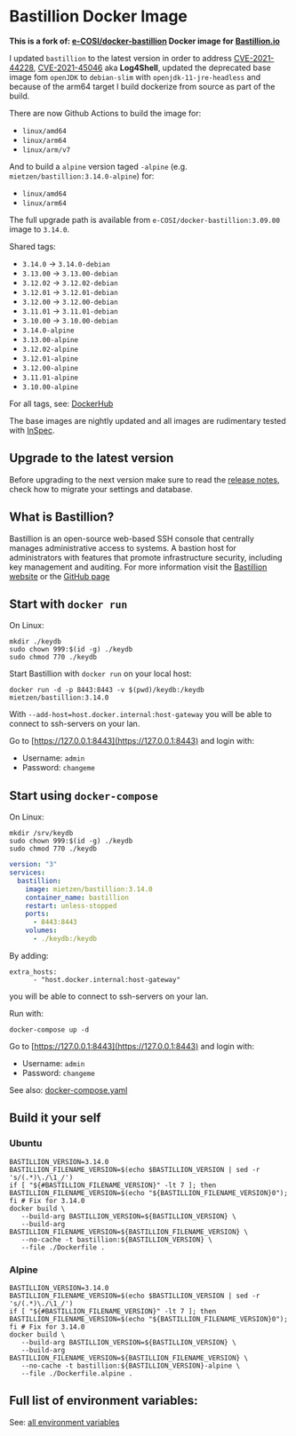 # Bastillion Docker Image
**This is a fork of: [e-COSI/docker-bastillion](https://github.com/e-COSI/docker-bastillion) Docker image for [Bastillion.io](https://www.bastillion.io/)**

I updated `bastillion` to the latest version in order to address [CVE-2021-44228](https://github.com/advisories/GHSA-jfh8-c2jp-5v3q), [CVE-2021-45046](https://github.com/advisories/GHSA-7rjr-3q55-vv33) aka **Log4Shell**, updated the deprecated base image fom `openJDK` to `debian-slim` with `openjdk-11-jre-headless` and because of the arm64 target I build dockerize from source as part of the build.

There are now Github Actions to build the image for:
* `linux/amd64`
* `linux/arm64`
* `linux/arm/v7`

And to build a `alpine` version taged `-alpine` (e.g. `mietzen/bastillion:3.14.0-alpine`) for:
* `linux/amd64`
* `linux/arm64`

The full upgrade path is available from `e-COSI/docker-bastillion:3.09.00` image to `3.14.0`.

Shared tags:

* `3.14.0`  -> `3.14.0-debian`
* `3.13.00` -> `3.13.00-debian`
* `3.12.02` -> `3.12.02-debian`
* `3.12.01` -> `3.12.01-debian`
* `3.12.00` -> `3.12.00-debian`
* `3.11.01` -> `3.11.01-debian`
* `3.10.00` -> `3.10.00-debian`
* `3.14.0-alpine`
* `3.13.00-alpine`
* `3.12.02-alpine`
* `3.12.01-alpine`
* `3.12.00-alpine`
* `3.11.01-alpine`
* `3.10.00-alpine`

For all tags, see: [DockerHub](https://hub.docker.com/r/mietzen/bastillion/tags?page=1&ordering=name)

The base images are nightly updated and all images are rudimentary tested with [InSpec](https://docs.chef.io/inspec/).

## Upgrade to the latest version
Before upgrading to the next version make sure to read the [release notes](https://github.com/n-stone/docker-bastillion/releases), check how to migrate your settings and database.
## What is Bastillion?
Bastillion is an open-source web-based SSH console that centrally manages administrative access to systems.
A bastion host for administrators with features that promote infrastructure security, including key management and auditing.
For more information visit the [Bastillion website](https://www.bastillion.io/) or the [GitHub page](https://github.com/bastillion-io/Bastillion)

## Start with `docker run`
On Linux:
```
mkdir ./keydb
sudo chown 999:$(id -g) ./keydb
sudo chmod 770 ./keydb
```

Start Bastillion with `docker run` on your local host:
```shell
docker run -d -p 8443:8443 -v $(pwd)/keydb:/keydb mietzen/bastillion:3.14.0
```

With `--add-host=host.docker.internal:host-gateway` you will be able to connect to ssh-servers on your lan.

Go to [https://127.0.0.1:8443](https://127.0.0.1:8443) and login with: 
* Username: `admin`
* Password: `changeme`

## Start using `docker-compose`

On Linux:
```
mkdir /srv/keydb
sudo chown 999:$(id -g) ./keydb
sudo chmod 770 ./keydb
```

```yaml
version: "3"
services:
  bastillion:
    image: mietzen/bastillion:3.14.0
    container_name: bastillion
    restart: unless-stopped
    ports:
      - 8443:8443
    volumes:
      - ./keydb:/keydb
```

By adding:
```
extra_hosts:
      - "host.docker.internal:host-gateway"
```
you will be able to connect to ssh-servers on your lan.

Run with:
```shell
docker-compose up -d
```
Go to [https://127.0.0.1:8443](https://127.0.0.1:8443) and login with: 
* Username: `admin`
* Password: `changeme`

See also: [docker-compose.yaml](docker-compose.yaml)

## Build it your self

### Ubuntu
```shell
BASTILLION_VERSION=3.14.0
BASTILLION_FILENAME_VERSION=$(echo $BASTILLION_VERSION | sed -r 's/(.*)\./\1_/')
if [ "${#BASTILLION_FILENAME_VERSION}" -lt 7 ]; then BASTILLION_FILENAME_VERSION=$(echo "${BASTILLION_FILENAME_VERSION}0"); fi # Fix for 3.14.0 
docker build \
   --build-arg BASTILLION_VERSION=${BASTILLION_VERSION} \
   --build-arg BASTILLION_FILENAME_VERSION=${BASTILLION_FILENAME_VERSION} \
   --no-cache -t bastillion:${BASTILLION_VERSION} \
   --file ./Dockerfile .
```
### Alpine
```shell
BASTILLION_VERSION=3.14.0
BASTILLION_FILENAME_VERSION=$(echo $BASTILLION_VERSION | sed -r 's/(.*)\./\1_/')
if [ "${#BASTILLION_FILENAME_VERSION}" -lt 7 ]; then BASTILLION_FILENAME_VERSION=$(echo "${BASTILLION_FILENAME_VERSION}0"); fi # Fix for 3.14.0
docker build \
   --build-arg BASTILLION_VERSION=${BASTILLION_VERSION} \
   --build-arg BASTILLION_FILENAME_VERSION=${BASTILLION_FILENAME_VERSION} \
   --no-cache -t bastillion:${BASTILLION_VERSION}-alpine \
   --file ./Dockerfile.alpine .
```

## Full list of environment variables:
See: [all environment variables](environment_list.md)
